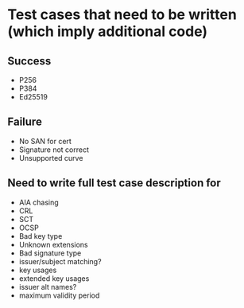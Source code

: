 # Test cases that need to be written (which imply additional code)

## Success

- P256
- P384
- Ed25519

## Failure

- No SAN for cert
- Signature not correct
- Unsupported curve

## Need to write full test case description for

- AIA chasing
- CRL
- SCT
- OCSP
- Bad key type
- Unknown extensions
- Bad signature type
- issuer/subject matching?
- key usages
- extended key usages
- issuer alt names?
- maximum validity period
